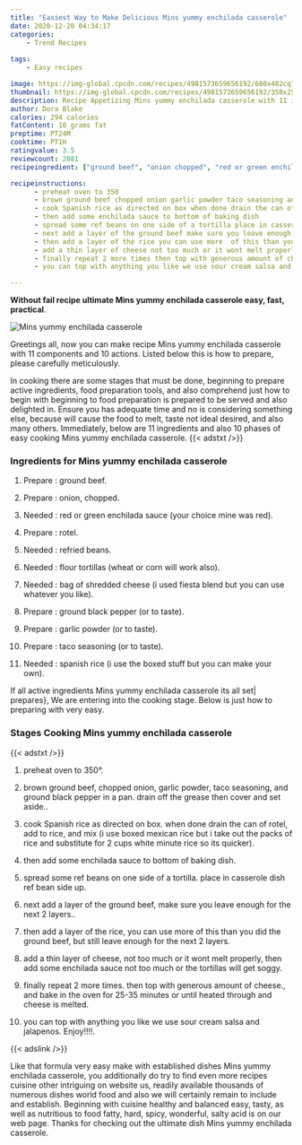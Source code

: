 ```yaml
---
title: "Easiest Way to Make Delicious Mins yummy enchilada casserole"
date: 2020-12-20 04:34:17
categories:
    - Trend Recipes
    
tags:
    - Easy recipes

image: https://img-global.cpcdn.com/recipes/4981573659656192/680x482cq70/mins-yummy-enchilada-casserole-recipe-main-photo.jpg
thumbnail: https://img-global.cpcdn.com/recipes/4981573659656192/350x250cq70/mins-yummy-enchilada-casserole-recipe-main-photo.jpg
description: Recipe Appetizing Mins yummy enchilada casserole with 11 ingredients and 10 stages of easy cooking.
author: Dora Blake
calories: 294 calories
fatContent: 10 grams fat
preptime: PT24M
cooktime: PT1H
ratingvalue: 3.5
reviewcount: 2081
recipeingredient: ["ground beef", "onion chopped", "red or green enchilada sauce your choice mine was red", "rotel", "refried beans", "flour tortillas wheat or corn will work also", "bag of shredded cheese i used fiesta blend but you can use whatever you like", "ground black pepper or to taste", "garlic powder or to taste", "taco seasoning or to taste", "spanish rice i use the boxed stuff but you can make your own"]

recipeinstructions: 
      - preheat oven to 350 
      - brown ground beef chopped onion garlic powder taco seasoning and ground black pepper in a pan drain off the grease then cover and set aside 
      - cook Spanish rice as directed on box when done drain the can of rotel add to rice and mix i use boxed mexican rice but i take out the packs of rice and substitute for 2 cups white minute rice so its quicker 
      - then add some enchilada sauce to bottom of baking dish 
      - spread some ref beans on one side of a tortilla place in casserole dish ref bean side up 
      - next add a layer of the ground beef make sure you leave enough for the next 2 layers 
      - then add a layer of the rice you can use more  of this than you did the ground beef but still leave enough for the next 2 layers 
      - add a thin layer of cheese not too much or it wont melt properly then add some enchilada sauce not too much or the tortillas will get soggy 
      - finally repeat 2 more times then top with generous amount of cheese and bake in the oven for 2535 minutes or until heated through and cheese is melted 
      - you can top with anything you like we use sour cream salsa and jalapenos Enjoy

---
```




**Without fail recipe ultimate Mins yummy enchilada casserole easy, fast, practical**. 


![Mins yummy enchilada casserole](https://img-global.cpcdn.com/recipes/4981573659656192/680x482cq70/mins-yummy-enchilada-casserole-recipe-main-photo.jpg "Mins yummy enchilada casserole")




Greetings all, now you can make recipe Mins yummy enchilada casserole with 11 components and 10 actions. Listed below this is how to prepare, please carefully meticulously.

In cooking there are some stages that must be done, beginning to prepare active ingredients, food preparation tools, and also comprehend just how to begin with beginning to food preparation is prepared to be served and also delighted in. Ensure you has adequate time and no is considering something else, because will cause the food to melt, taste not ideal desired, and also many others. Immediately, below are 11 ingredients and also 10 phases of easy cooking Mins yummy enchilada casserole.
{{< adstxt />}}

### Ingredients for Mins yummy enchilada casserole


1. Prepare  : ground beef.

1. Prepare  : onion, chopped.

1. Needed  : red or green enchilada sauce (your choice mine was red).

1. Prepare  : rotel.

1. Needed  : refried beans.

1. Needed  : flour tortillas (wheat or corn will work also).

1. Needed  : bag of shredded cheese (i used fiesta blend but you can use whatever you like).

1. Prepare  : ground black pepper (or to taste).

1. Prepare  : garlic powder (or to taste).

1. Prepare  : taco seasoning (or to taste).

1. Needed  : spanish rice (i use the boxed stuff but you can make your own).



If all active ingredients Mins yummy enchilada casserole its all set| prepares}, We are entering into the cooking stage. Below is just how to preparing with very easy.

### Stages Cooking Mins yummy enchilada casserole

{{< adstxt />}}


1. preheat oven to 350°.



1. brown ground beef, chopped onion, garlic powder, taco seasoning, and ground black pepper in a pan. drain off the grease then cover and set aside..



1. cook Spanish rice as directed on box. when done drain the can of rotel, add to rice, and mix (i use boxed mexican rice but i take out the packs of rice and substitute for 2 cups white minute rice so its quicker).



1. then add some enchilada sauce to bottom of baking dish.



1. spread some ref beans on one side of a tortilla. place in casserole dish ref bean side up.



1. next add a layer of the ground beef, make sure you leave enough for the next 2 layers..



1. then add a layer of the rice, you can use more  of this than you did the ground beef, but still leave enough for the next 2 layers.



1. add a thin layer of cheese, not too much or it wont melt properly, then add some enchilada sauce not too much or the tortillas will get soggy.



1. finally repeat 2 more times. then top with generous amount of cheese., and bake in the oven for 25-35 minutes or until heated through and cheese is melted.



1. you can top with anything you like we use sour cream salsa and jalapenos. Enjoy!!!!.





{{< adslink />}}

Like that formula very easy make with established dishes Mins yummy enchilada casserole, you additionally do try to find even more recipes cuisine other intriguing on website us, readily available thousands of numerous dishes world food and also we will certainly remain to include and establish. Beginning with cuisine healthy and balanced easy, tasty, as well as nutritious to food fatty, hard, spicy, wonderful, salty acid is on our web page. Thanks for checking out the ultimate dish Mins yummy enchilada casserole.
